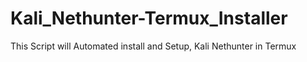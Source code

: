 # Kali_Nethunter-Termux_Installer
This Script will Automated install and Setup, Kali Nethunter in Termux

